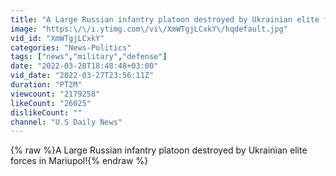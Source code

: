 ```yaml
---
title: "A Large Russian infantry platoon destroyed by Ukrainian elite forces in Mariupol!"
image: "https:\/\/i.ytimg.com\/vi\/XmWTgjLCxkY\/hqdefault.jpg"
vid_id: "XmWTgjLCxkY"
categories: "News-Politics"
tags: ["news","military","defense"]
date: "2022-03-28T18:48:48+03:00"
vid_date: "2022-03-27T23:56:11Z"
duration: "PT2M"
viewcount: "2179258"
likeCount: "26025"
dislikeCount: ""
channel: "U.S Daily News"
---
```

{% raw %}A Large Russian infantry platoon destroyed by Ukrainian elite forces in Mariupol!{% endraw %}
